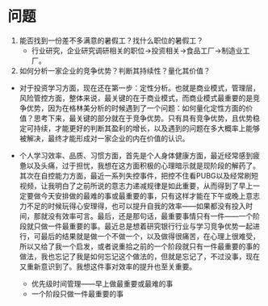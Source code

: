 # 问题

1. 能否找到一份差不多满意的暑假工？找什么职位的暑假工？
	- 行业研究，企业研究调研相关的职位->投资相关->食品工厂->制造业工厂。
2. 如何分析一家企业的竞争优势？判断其持续性？量化其价值？

- 对于投资学习方面，现在还在第一步：定性分析。也就是商业模式，管理层，风险管控方面，整体来说，最关键的在于商业模式，而商业模式最重要的是竞争优势，因为在格林美分析的时候遇到了一个问题：如何量化定性方面的价值？思考下来，最关键的部分就在于竞争优势。只有具有竞争优势，且优势稳定可持续，才能更好的判断其盈利的增长，以及遇到的问题在多大概率上能够被解决，最终才能形成对一家企业的内在价值的认识。

- 个人学习效率、品质、习惯方面，首先是个人身体健康方面，最近经常感到疲惫以及头痛，过于担忧，我想在这方面积极的心理暗示就是现阶段的解药了。其次在自控能力方面，最近一系列失控事件，把控不住看PUBG以及经常刷短视频，让我明白了之前所说的意志力递减规律是如此重要，从而得到了早上一定要做今天安排做的最难的事或最重要的事，只有这样才能在下午或晚上意志力不足的时候玩得心安理得，也可以提升自我的效率——如果都没有投入时间，那就没有效率可言。最后，还是那句话，最重要事情只有一件——一个阶段就只做一件最重要的事。最近总是想着研究银行行业与学习竞争优势一起进行，可最后的结果就是做一个不做一个，以及做得很痛苦，在心理上很难受，所以又给了我一个启发，或者说重拾之前的一个阶段就只有一件最重要的事的做法，我也忘记了我是如何忘记这个做法的，但就是忘记了，不过没事，现在又重新意识到了。我想这件事对效率的提升也至关重要。
	- 优先级时间管理——早上做最重要或最难的事
	- 一个阶段只做一件最重要的事










